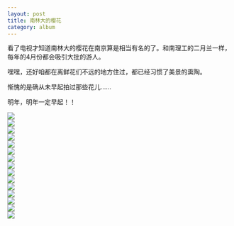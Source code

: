 ```yaml
---
layout: post
title: 南林大的樱花
category: album
---
```


看了电视才知道南林大的樱花在南京算是相当有名的了。和南理工的二月兰一样，每年的4月份都会吸引大批的游人。

嘿嘿，还好咱都在离鲜花们不远的地方住过，都已经习惯了美景的熏陶。

惭愧的是确从未早起拍过那些花儿……

明年，明年一定早起！！

<div class="img_h"><img src="http://public.sn2.livefilestore.com/y1pJXGi0LmZsqDRa6z9D-KWb4dTDT5jSmPRtU9mve7tvlKxyPQ-HL02U5NUez0nzWeeVR4kR1wBk6hak3x89zpvMQ/uTViB%20-%20Imgur.jpg?psid=1" ></div>

<div class="img_h"><img src="http://public.sn2.livefilestore.com/y1pK9hVZDepywfXSpqtRXXKns9i5ApmjRtdcGlm_a25XFowJLq8s13GnL0tZ4S7H7nlUPw5sSuB1X2RfjmHNnwu3w/vFMir%20-%20Imgur.jpg?psid=1" ></div> 

<div class="img_h"><img src="http://public.sn2.livefilestore.com/y1poXlKyAPmyXXcnBsDlKeCHz255gvzcjXslMm8sYmH1kEcyQZmrNk8IITog923Mm7f5nz1capew3rhd-OWpTZp2w/3bYYM%20-%20Imgur.jpg?psid=1" ></div>

<div class="img_h"><img src="http://public.sn2.livefilestore.com/y1pR6mSvtVvrTx5VRkJVarrjiGbdhCpq2AaAihzRN_yI1C01Q6nLqzMNkmJ7AAnG4RC8eF781JRkBkqQnOZ7W6lpQ/cOOEV%20-%20Imgur.jpg?psid=1" ></div>

<div class="img_v"><img src="http://public.sn2.livefilestore.com/y1pQVz7NkHjNMf2EfkZyz7F8ZZW1Nmmms0vt1aEkF1Hc2cELUnBq3bWSRz0q2v0vzRiDhOgVK5-E3HhIjx1-1ok7Q/PNTzq%20-%20Imgur.jpg?psid=1" ></div>

<div class="img_h"><img src="http://public.sn2.livefilestore.com/y1pw9qXVVACFvt_iVLcR20_DW0dy51Lpyp8_UkoFqQp_2LqPe7i3ElhMougor2PzAmTCExz733Dy9Og_ES844Yf8Q/mtrDt%20-%20Imgur.jpg?psid=1" ></div>

<div class="img_h"><img src="http://public.sn2.livefilestore.com/y1pyEz47HoL6xMOdD3dRGkaL8Y-QAWXmfRgKho_oD4TRugoMPyZt-d7eymg0eTkDJeAm4hWHIzr98Z7FPIPFycHow/Ulx5B%20-%20Imgur.jpg?psid=1" ></div>

<div class="img_h"><img src="http://public.sn2.livefilestore.com/y1pQVz7NkHjNMe7dDugHVGtE-bNbyJ67DC6dT7uP11wxjrEgvW4C1AqbB71_juzhg7Xxvaj2zgRXd5E2vomqh0FCQ/PXeOo%20-%20Imgur.jpg?psid=1" ></div>

<div class="img_h"><img src="http://public.sn2.livefilestore.com/y1pyNe50VsI0Fm51jJbaPsFRuiRiX_jS2JmE6VCVO_ww6JSm137g9_XrCJy1S61ZghSYLeDDTKSobYLrSRQUKRqDA/csMpA%20-%20Imgur.jpg?psid=1" ></div>

<div class="img_v"><img src="http://public.sn2.livefilestore.com/y1p0o69aUQsK_iVKh-jqm1w84GDDja0Bb8UUkpp_eKP6fvrkeWpOaCIHub6ba8HaxjrWxB1gDDVIJW3WAttfMDNJQ/CjECw%20-%20Imgur.jpg?psid=1" ></div>

<div class="img_h"><img src="http://public.sn2.livefilestore.com/y1pFNVycfWFtnrAVpqU3m9YGH8snz5G94RYTVMkohTqnK-mVyPLpPLDEgVhRNWWvAfAHpSdVUfreStEilmG3dMT8w/MFYcm%20-%20Imgur.jpg?psid=1" ></div>

<div class="img_v"><img src="http://public.sn2.livefilestore.com/y1pzR1S16xKqko7wb7cdIFI9JlbjxzfIzu4q-wCX6hAcVlxqt1utki6xHgTR3mCujPDcosq4eK7fwQHElPZeORK1g/mfd3d%20-%20Imgur.jpg?psid=1" ></div>

<div class="img_h"><img src="http://public.sn2.livefilestore.com/y1pBx-RWqYhkIgpiC0izS8RU9byOc5cSKt8fbaui0bxDPboAcL8c6kSDJZi-HRlSq2c3SeArcbJkG0zCLxfOG_iTw/JZ412%20-%20Imgur.jpg?psid=1" ></div>

<div class="img_h"><img src="http://public.sn2.livefilestore.com/y1pw-FvU2j-ykXgDgjDKZDzpdPk44tRSi2avYx7sloLijQ-zYYTLXJukv9Rq87uvRWpJ4Q87dcSbNR9PPETR1rMvQ/QQucl%20-%20Imgur.jpg?psid=1" ></div>

<div class="img_h"><img src="http://public.sn2.livefilestore.com/y1pyEz47HoL6xMOdD3dRGkaL8Y-QAWXmfRgKho_oD4TRugoMPyZt-d7eymg0eTkDJeAm4hWHIzr98Z7FPIPFycHow/Ulx5B%20-%20Imgur.jpg?psid=1" ></div>
